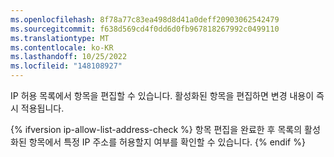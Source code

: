 ```yaml
---
ms.openlocfilehash: 8f78a77c83ea498d8d41a0deff20903062542479
ms.sourcegitcommit: f638d569cd4f0dd6d0fb967818267992c0499110
ms.translationtype: MT
ms.contentlocale: ko-KR
ms.lasthandoff: 10/25/2022
ms.locfileid: "148108927"
---
```

IP 허용 목록에서 항목을 편집할 수 있습니다. 활성화된 항목을 편집하면 변경 내용이 즉시 적용됩니다. 

{% ifversion ip-allow-list-address-check %} 항목 편집을 완료한 후 목록의 활성화된 항목에서 특정 IP 주소를 허용할지 여부를 확인할 수 있습니다.
{% endif %}
